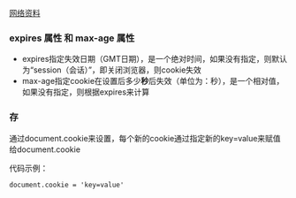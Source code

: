 [网络资料](https://segmentfault.com/a/1190000004743454)

### expires 属性 和 max-age 属性


* expires指定失效日期（GMT日期），是一个绝对时间，如果没有指定，则默认为“session（会话）”，即关闭浏览器，则cookie失效
* max-age指定cookie在设置后多少**秒**后失效（单位为：秒），是一个相对值，如果没有指定，则根据expires来计算

### 存

通过document.cookie来设置，每个新的cookie通过指定新的key=value来赋值给document.cookie

代码示例：

    document.cookie = 'key=value'
    
